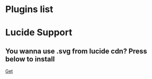 <h1>Plugins list</h1>

# Lucide Support
## You wanna use .svg from lucide cdn? Press below to install
[Get](<https://github.com/ExoHub-io/RCF-Plugins/tree/main/plugins/lucide_support>)
